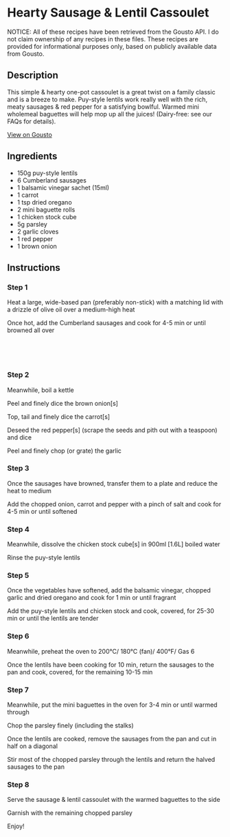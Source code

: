 # Hearty Sausage & Lentil Cassoulet

NOTICE: All of these recipes have been retrieved from the Gousto API. I do not claim ownership of any recipes in these files. These recipes are provided for informational purposes only, based on publicly available data from Gousto.

## Description

This simple & hearty one-pot cassoulet is a great twist on a family classic and is a breeze to make. Puy-style lentils work really well with the rich, meaty sausages & red pepper for a satisfying bowlful. Warmed mini wholemeal baguettes will help mop up all the juices! (Dairy-free: see our FAQs for details).

[View on Gousto](https://www.gousto.co.uk/recipes/cookbook/hearty-sausage-lentil-cassoulet)

## Ingredients

- 150g puy-style lentils
- 6 Cumberland sausages
- 1 balsamic vinegar sachet (15ml)
- 1 carrot
- 1 tsp dried oregano
- 2 mini baguette rolls
- 1 chicken stock cube
- 5g parsley 
- 2 garlic cloves
- 1 red pepper
- 1 brown onion

## Instructions


### Step 1

Heat a large, wide-based pan (preferably non-stick) with a matching lid with a drizzle of olive oil over a medium-high heat


Once hot, add the Cumberland sausages and cook for 4-5 min or until browned all over


&nbsp;


&nbsp;


### Step 2

Meanwhile, boil a kettle


Peel and finely dice the brown&nbsp;onion<span class="text-danger">[s]</span>


Top, tail and finely dice the carrot<span class="text-danger">[s]</span>


Deseed the red pepper<span class="text-danger">[s]</span> (scrape the seeds and pith out with a teaspoon) and dice


Peel and finely chop (or grate) the garlic


### Step 3

Once the&nbsp;sausages have browned, transfer them to a plate and reduce the heat to medium


Add the chopped onion, carrot and pepper with a pinch of salt and cook for 4-5 min or until&nbsp;softened


### Step 4

Meanwhile, dissolve the chicken stock cube<span class="text-danger">[s]</span> in 900ml <span class="text-danger">[1.6L]</span> boiled water


Rinse the puy-style lentils&nbsp;


### Step 5

Once the vegetables have softened, add the balsamic vinegar, chopped garlic&nbsp;and dried&nbsp;oregano and cook for 1 min or until fragrant


Add the puy-style lentils and chicken stock and cook, covered, for 25-30 min or until the lentils are tender


### Step 6

Meanwhile, preheat the oven to 200&deg;C/ 180&deg;C (fan)/ 400&deg;F/ Gas 6


Once the lentils have been cooking for 10 min, return the sausages to the pan and cook, covered, for the remaining 10-15 min


### Step 7

Meanwhile, put the mini baguettes in the oven for 3-4 min or until warmed through


Chop the parsley finely (including the stalks)


Once the lentils are cooked, remove the sausages from the pan and cut in half on a diagonal


Stir most of the chopped parsley through the lentils and return the halved sausages to the pan&nbsp;

### Step 8

Serve the sausage &amp; lentil cassoulet&nbsp;with the warmed baguettes to the side


Garnish with the remaining chopped parsley


Enjoy!

